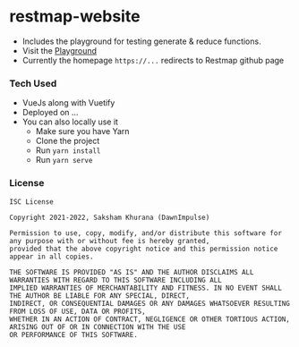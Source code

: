 # restmap-website

- Includes the playground for testing generate & reduce functions.
- Visit the [Playground](https://...)
- Currently the homepage `https://...` redirects to Restmap github page

### Tech Used
- VueJs along with Vuetify
- Deployed on ...
- You can also locally use it
  - Make sure you have Yarn 
  - Clone the project
  - Run `yarn install`
  - Run `yarn serve` 
  
### License
```
ISC License  
  
Copyright 2021-2022, Saksham Khurana (DawnImpulse)  
  
Permission to use, copy, modify, and/or distribute this software for any purpose with or without fee is hereby granted,  
provided that the above copyright notice and this permission notice appear in all copies.  
  
THE SOFTWARE IS PROVIDED "AS IS" AND THE AUTHOR DISCLAIMS ALL WARRANTIES WITH REGARD TO THIS SOFTWARE INCLUDING ALL  
IMPLIED WARRANTIES OF MERCHANTABILITY AND FITNESS. IN NO EVENT SHALL THE AUTHOR BE LIABLE FOR ANY SPECIAL, DIRECT,  
INDIRECT, OR CONSEQUENTIAL DAMAGES OR ANY DAMAGES WHATSOEVER RESULTING FROM LOSS OF USE, DATA OR PROFITS,  
WHETHER IN AN ACTION OF CONTRACT, NEGLIGENCE OR OTHER TORTIOUS ACTION, ARISING OUT OF OR IN CONNECTION WITH THE USE  
OR PERFORMANCE OF THIS SOFTWARE.
```

